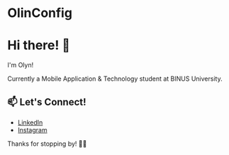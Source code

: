 # OlinConfig
# Hi there! 👋
I'm Olyn!

Currently a Mobile Application & Technology student at BINUS University.  

## 📫 Let's Connect!
- [LinkedIn](https://www.linkedin.com/in/carolyn-santana15/)  
- [Instagram](https://instagram.com/olyn.sna)  

Thanks for stopping by! 🚀✨
